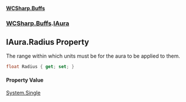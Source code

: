#### [WCSharp.Buffs](README.md 'README')
### [WCSharp.Buffs](WCSharp.Buffs.md 'WCSharp.Buffs').[IAura](WCSharp.Buffs.IAura.md 'WCSharp.Buffs.IAura')

## IAura.Radius Property

The range within which units must be for the aura to be applied to them.

```csharp
float Radius { get; set; }
```

#### Property Value
[System.Single](https://docs.microsoft.com/en-us/dotnet/api/System.Single 'System.Single')